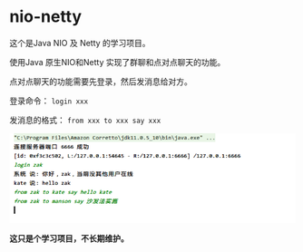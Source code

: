 # nio-netty

这个是Java NIO 及 Netty 的学习项目。

使用Java 原生NIO和Netty 实现了群聊和点对点聊天的功能。

点对点聊天的功能需要先登录，然后发消息给对方。

登录命令： ```login xxx```

发消息的格式： ```from xxx to xxx say xxx```

![](./0.png)


**这只是个学习项目，不长期维护。**
